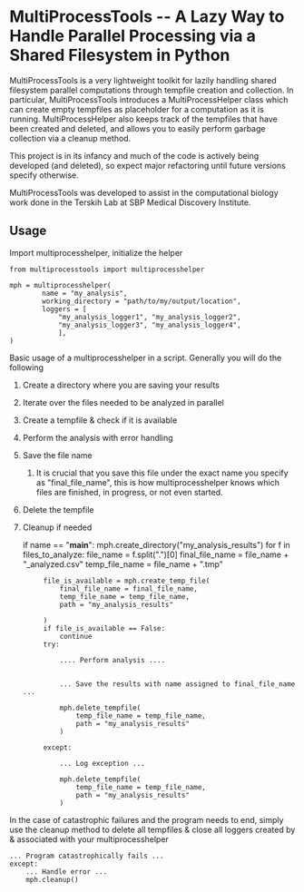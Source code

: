 # MultiProcessTools -- A Lazy Way to Handle Parallel Processing via a Shared Filesystem in Python

MultiProcessTools is a very lightweight toolkit for lazily handling shared filesystem parallel computations through tempfile creation and collection. In particular, MultiProcessTools introduces a MultiProcessHelper class which can create empty tempfiles as placeholder for a computation as it is running. MultiProcessHelper also keeps track of the tempfiles that have been created and deleted, and allows you to easily perform garbage collection via a cleanup method.

This project is in its infancy and much of the code is actively being developed (and deleted), so expect major refactoring until future versions specify otherwise. 

MultiProcessTools was developed to assist in the computational biology work done in the Terskih Lab at SBP Medical Discovery Institute.


## Usage

Import multiprocesshelper, initialize the helper

    from multiprocesstools import multiprocesshelper

    mph = multiprocesshelper(
            name = "my_analysis",
            working_directory = "path/to/my/output/location",
            loggers = [
                "my_analysis_logger1", "my_analysis_logger2", 
                "my_analysis_logger3", "my_analysis_logger4", 
                ],
    )

Basic usage of a multiprocesshelper in a script. Generally you will do the following 
1) Create a directory where you are saving your results
2) Iterate over the files needed to be analyzed in parallel
3) Create a tempfile & check if it is available
4) Perform the analysis with error handling
5) Save the file name
   1) It is crucial that you save this file under the exact name you specify as "final_file_name", this is how multiprocesshelper knows which files are finished, in progress, or not even started.
6) Delete the tempfile
7) Cleanup if needed

    if name == "__main__":
        mph.create_directory("my_analysis_results")
        for f in files_to_analyze:
            file_name = f.split(".")[0]
            final_file_name = file_name + "_analyzed.csv"
            temp_file_name = file_name + ".tmp"

            file_is_available = mph.create_temp_file(
                final_file_name = final_file_name,
                temp_file_name = temp_file_name,
                path = "my_analysis_results"

            )
            if file_is_available == False:
                continue
            try:

                .... Perform analysis ....


                ... Save the results with name assigned to final_file_name ...

                mph.delete_tempfile(
                    temp_file_name = temp_file_name,
                    path = "my_analysis_results"
                )
            
            except:

                ... Log exception ...
            
                mph.delete_tempfile(
                    temp_file_name = temp_file_name,
                    path = "my_analysis_results"
                )

In the case of catastrophic failures and the program needs to end, simply use the cleanup method to delete all tempfiles & close all loggers created by & associated with your multiprocesshelper

    ... Program catastrophically fails ...
    except:
        ... Handle error ...
        mph.cleanup()
